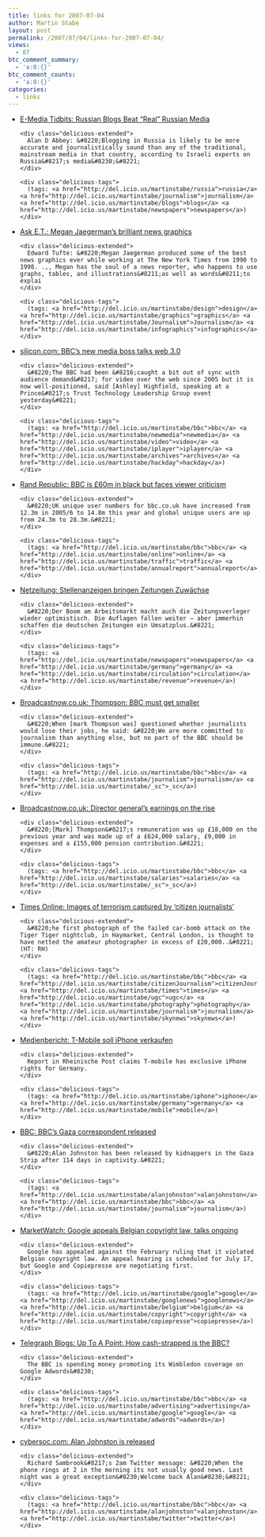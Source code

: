 ```yaml
---
title: links for 2007-07-04
author: Martin Stabe
layout: post
permalink: /2007/07/04/links-for-2007-07-04/
views:
  - 87
btc_comment_summary:
  - 'a:0:{}'
btc_comment_counts:
  - 'a:0:{}'
categories:
  - links
---
```

<ul class="delicious">
  <li>
    <div class="delicious-link">
      <a href="http://www.poynter.org/column.asp?id=31&#038;aid=125939">E-Media Tidbits: Russian Blogs Beat &#8220;Real&#8221; Russian Media</a>
    </div>
    
    <div class="delicious-extended">
      Alan D Abbey: &#8220;Blogging in Russia is likely to be more accurate and journalistically sound than any of the traditional, mainstream media in that country, according to Israeli experts on Russia&#8217;s media&#8230;&#8221;
    </div>
    
    <div class="delicious-tags">
      (tags: <a href="http://del.icio.us/martinstabe/russia">russia</a> <a href="http://del.icio.us/martinstabe/journalism">journalism</a> <a href="http://del.icio.us/martinstabe/blogs">blogs</a> <a href="http://del.icio.us/martinstabe/newspapers">newspapers</a>)
    </div>
  </li>
  
  <li>
    <div class="delicious-link">
      <a href="http://www.edwardtufte.com/bboard/q-and-a-fetch-msg?msg_id=0002w4&#038;topic_id=1&#038;topic=">Ask E.T.: Megan Jaegerman&#8217;s brilliant news graphics</a>
    </div>
    
    <div class="delicious-extended">
      Edward Tufte: &#8220;Megan Jaegerman produced some of the best news graphics ever while working at The New York Times from 1990 to 1998. .,, Megan has the soul of a news reporter, who happens to use graphs, tables, and illustrations&#8211;as well as words&#8211;to explai
    </div>
    
    <div class="delicious-tags">
      (tags: <a href="http://del.icio.us/martinstabe/design">design</a> <a href="http://del.icio.us/martinstabe/graphics">graphics</a> <a href="http://del.icio.us/martinstabe/Journalism">Journalism</a> <a href="http://del.icio.us/martinstabe/infographics">infographics</a>)
    </div>
  </li>
  
  <li>
    <div class="delicious-link">
      <a href="http://networks.silicon.com/webwatch/0,39024667,39167725,00.htm">silicon.com: BBC&#8217;s new media boss talks web 3.0</a>
    </div>
    
    <div class="delicious-extended">
      &#8220;The BBC had been &#8216;caught a bit out of sync with audience demand&#8217; for video over the web since 2005 but it is now well-positioned, said [Ashley] Highfield, speaking at a Prince&#8217;s Trust Technology Leadership Group event yesterday&#8221;
    </div>
    
    <div class="delicious-tags">
      (tags: <a href="http://del.icio.us/martinstabe/bbc">bbc</a> <a href="http://del.icio.us/martinstabe/newmedia">newmedia</a> <a href="http://del.icio.us/martinstabe/video">video</a> <a href="http://del.icio.us/martinstabe/iplayer">iplayer</a> <a href="http://del.icio.us/martinstabe/archives">archives</a> <a href="http://del.icio.us/martinstabe/hackday">hackday</a>)
    </div>
  </li>
  
  <li>
    <div class="delicious-link">
      <a href="http://www.brandrepublic.com//Discipline/Media/News/668413/BBC-60m-black-faces-viewer-criticism/">Rand Republic: BBC is £60m in black but faces viewer criticism</a>
    </div>
    
    <div class="delicious-extended">
      &#8220;UK unique user numbers for bbc.co.uk have increased from 12.3m in 2005/6 to 14.8m this year and global unique users are up from 24.3m to 28.3m.&#8221;
    </div>
    
    <div class="delicious-tags">
      (tags: <a href="http://del.icio.us/martinstabe/bbc">bbc</a> <a href="http://del.icio.us/martinstabe/online">online</a> <a href="http://del.icio.us/martinstabe/traffic">traffic</a> <a href="http://del.icio.us/martinstabe/annualreport">annualreport</a>)
    </div>
  </li>
  
  <li>
    <div class="delicious-link">
      <a href="http://www.netzeitung.de/wirtschaft/unternehmen/687114.html">Netzeitung: Stellenanzeigen bringen Zeitungen Zuwächse</a>
    </div>
    
    <div class="delicious-extended">
      &#8220;Der Boom am Arbeitsmarkt macht auch die Zeitungsverleger wieder optimistisch. Die Auflagen fallen weiter – aber immerhin schaffen die deutschen Zeitungen ein Umsatzplus.&#8221;
    </div>
    
    <div class="delicious-tags">
      (tags: <a href="http://del.icio.us/martinstabe/newspapers">newspapers</a> <a href="http://del.icio.us/martinstabe/germany">germany</a> <a href="http://del.icio.us/martinstabe/circulation">circulation</a> <a href="http://del.icio.us/martinstabe/revenue">revenue</a>)
    </div>
  </li>
  
  <li>
    <div class="delicious-link">
      <a href="http://www.broadcastnow.co.uk/broadcastnowArticle.aspx?intStoryID=169873">Broadcastnow.co.uk: Thompson: BBC must get smaller</a>
    </div>
    
    <div class="delicious-extended">
      &#8220;When [mark Thompson was] questioned whether journalists would lose their jobs, he said: &#8220;We are more committed to journalism than anything else, but no part of the BBC should be immune.&#8221;
    </div>
    
    <div class="delicious-tags">
      (tags: <a href="http://del.icio.us/martinstabe/bbc">bbc</a> <a href="http://del.icio.us/martinstabe/journalism">journalism</a> <a href="http://del.icio.us/martinstabe/_sc">_sc</a>)
    </div>
  </li>
  
  <li>
    <div class="delicious-link">
      <a href="http://www.broadcastnow.co.uk/broadcastnowArticle.aspx?intStoryID=169866">Broadcastnow.co.uk: Director general&#8217;s earnings on the rise</a>
    </div>
    
    <div class="delicious-extended">
      &#8220;[Mark] Thompson&#8217;s remuneration was up £18,000 on the previous year and was made up of a £624,000 salary, £9,000 in expenses and a £155,000 pension contribution.&#8221;
    </div>
    
    <div class="delicious-tags">
      (tags: <a href="http://del.icio.us/martinstabe/bbc">bbc</a> <a href="http://del.icio.us/martinstabe/salaries">salaries</a> <a href="http://del.icio.us/martinstabe/_sc">_sc</a>)
    </div>
  </li>
  
  <li>
    <div class="delicious-link">
      <a href="http://www.timesonline.co.uk/tol/news/uk/article2013343.ece">Times Online: Images of terrorism captured by &#8216;citizen journalists&#8217;</a>
    </div>
    
    <div class="delicious-extended">
      &#8220;he first photograph of the failed car-bomb attack on the Tiger Tiger nightclub, in Haymarket, Central London, is thought to have netted the amateur photographer in excess of £20,000..&#8221; (HT: RH)
    </div>
    
    <div class="delicious-tags">
      (tags: <a href="http://del.icio.us/martinstabe/bbc">bbc</a> <a href="http://del.icio.us/martinstabe/citizenJournalism">citizenJournalism</a> <a href="http://del.icio.us/martinstabe/times">times</a> <a href="http://del.icio.us/martinstabe/ugc">ugc</a> <a href="http://del.icio.us/martinstabe/photography">photography</a> <a href="http://del.icio.us/martinstabe/journalism">journalism</a> <a href="http://del.icio.us/martinstabe/skynews">skynews</a>)
    </div>
  </li>
  
  <li>
    <div class="delicious-link">
      <a href="http://www.focus.de/digital/handy/iphone/medienbericht_aid_65408.html">Medienbericht: T-Mobile soll iPhone verkaufen</a>
    </div>
    
    <div class="delicious-extended">
      Report in Rheinische Post claims T-mobile has exclusive iPhone rights for Germany.
    </div>
    
    <div class="delicious-tags">
      (tags: <a href="http://del.icio.us/martinstabe/iphone">iphone</a> <a href="http://del.icio.us/martinstabe/germany">germany</a> <a href="http://del.icio.us/martinstabe/mobile">mobile</a>)
    </div>
  </li>
  
  <li>
    <div class="delicious-link">
      <a href="http://news.bbc.co.uk/1/hi/world/middle_east/6267928.stm">BBC: BBC&#8217;s Gaza correspondent released</a>
    </div>
    
    <div class="delicious-extended">
      &#8220;Alan Johnston has been released by kidnappers in the Gaza Strip after 114 days in captivity.&#8221;
    </div>
    
    <div class="delicious-tags">
      (tags: <a href="http://del.icio.us/martinstabe/alanjohnston">alanjohnston</a> <a href="http://del.icio.us/martinstabe/bbc">bbc</a> <a href="http://del.icio.us/martinstabe/journalism">journalism</a>)
    </div>
  </li>
  
  <li>
    <div class="delicious-link">
      <a href="http://www.marketwatch.com/news/story/google-appeals-belgian-copyright-law/story.aspx?guid=%7BEAED4F88-67C0-4AE4-AF55-9A61A9A85CF0%7D">MarketWatch: Google appeals Belgian copyright law, talks ongoing</a>
    </div>
    
    <div class="delicious-extended">
      Google has appealed against the February ruling that it violated Belgian copyright law. An appeal hearing is scheduled for July 17, but Google and Copiepresse are negotiating first.
    </div>
    
    <div class="delicious-tags">
      (tags: <a href="http://del.icio.us/martinstabe/google">google</a> <a href="http://del.icio.us/martinstabe/googlenews">googlenews</a> <a href="http://del.icio.us/martinstabe/belgium">belgium</a> <a href="http://del.icio.us/martinstabe/copyright">copyright</a> <a href="http://del.icio.us/martinstabe/copiepresse">copiepresse</a>)
    </div>
  </li>
  
  <li>
    <div class="delicious-link">
      <a href="http://blogs.telegraph.co.uk/technology/uptoapoint/jul07/bbccashstrapped.htm">Telegraph Blogs: Up To A Point: How cash-strapped is the BBC?</a>
    </div>
    
    <div class="delicious-extended">
      The BBC is spending money promoting its Wimbledon coverage on Google Adwords&#8230;
    </div>
    
    <div class="delicious-tags">
      (tags: <a href="http://del.icio.us/martinstabe/bbc">bbc</a> <a href="http://del.icio.us/martinstabe/advertising">advertising</a> <a href="http://del.icio.us/martinstabe/google">google</a> <a href="http://del.icio.us/martinstabe/adwords">adwords</a>)
    </div>
  </li>
  
  <li>
    <div class="delicious-link">
      <a href="http://www.cybersoc.com/2007/07/alan-johnston-i.html">cybersoc.com: Alan Johnston is released</a>
    </div>
    
    <div class="delicious-extended">
      Richard Sambrook&#8217;s 2am Twitter message: &#8220;When the phone rings at 2 in the morning its not usually good news. Last night was a great exception&#8230;Welcome back Alan&#8230;&#8221;
    </div>
    
    <div class="delicious-tags">
      (tags: <a href="http://del.icio.us/martinstabe/bbc">bbc</a> <a href="http://del.icio.us/martinstabe/alanjohnston">alanjohnston</a> <a href="http://del.icio.us/martinstabe/twitter">twitter</a>)
    </div>
  </li>
</ul>